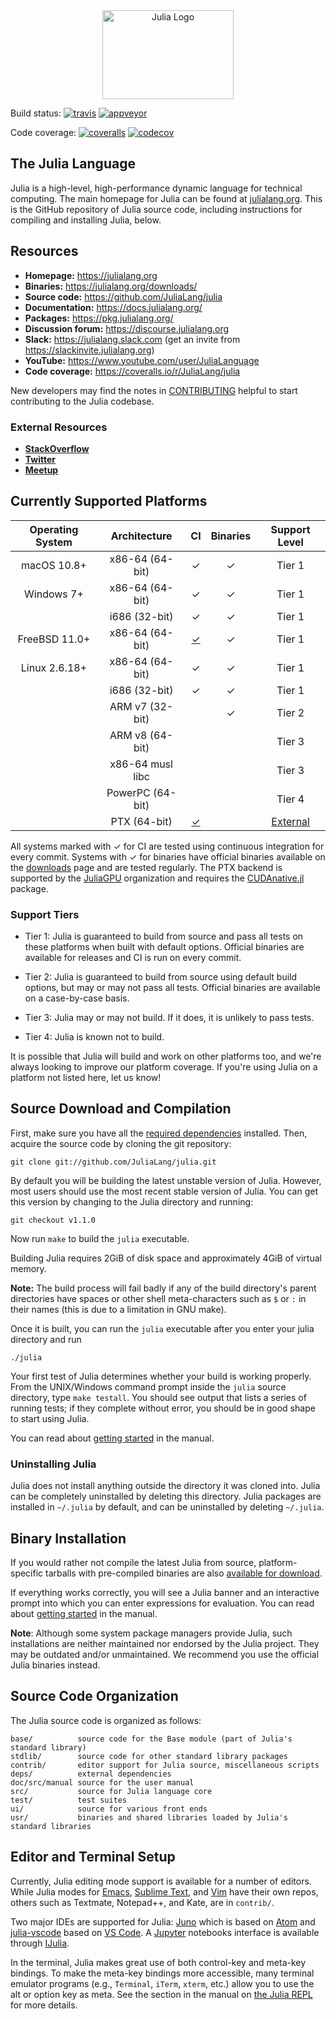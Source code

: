 <a name="logo"/>
<div align="center">
<a href="https://julialang.org/" target="_blank">
<img src="https://julialang.org/images/logo_hires.png" alt="Julia Logo" width="210" height="142"></img>
</a>
</div>

Build status:
[![travis][travis-img]](https://travis-ci.org/JuliaLang/julia)
[![appveyor][appveyor-img]](https://ci.appveyor.com/project/JuliaLang/julia/branch/master)

Code coverage:
[![coveralls][coveralls-img]](https://coveralls.io/r/JuliaLang/julia?branch=master)
[![codecov][codecov-img]](https://codecov.io/github/JuliaLang/julia?branch=master)

[travis-img]: https://img.shields.io/travis/JuliaLang/julia/master.svg?label=Linux+/+macOS
[appveyor-img]: https://img.shields.io/appveyor/ci/JuliaLang/julia/master.svg?label=Windows
[coveralls-img]: https://img.shields.io/coveralls/github/JuliaLang/julia/master.svg?label=coveralls
[codecov-img]: https://img.shields.io/codecov/c/github/JuliaLang/julia/master.svg?label=codecov

## The Julia Language

Julia is a high-level, high-performance dynamic language for technical
computing.  The main homepage for Julia can be found at
[julialang.org](https://julialang.org/).  This is the GitHub
repository of Julia source code, including instructions for compiling
and installing Julia, below.

## Resources

- **Homepage:** <https://julialang.org>
- **Binaries:** <https://julialang.org/downloads/>
- **Source code:** <https://github.com/JuliaLang/julia>
- **Documentation:** <https://docs.julialang.org/>
- **Packages:** <https://pkg.julialang.org/>
- **Discussion forum:** <https://discourse.julialang.org>
- **Slack:** <https://julialang.slack.com> (get an invite from <https://slackinvite.julialang.org>)
- **YouTube:** <https://www.youtube.com/user/JuliaLanguage>
- **Code coverage:** <https://coveralls.io/r/JuliaLang/julia>

New developers may find the notes in
[CONTRIBUTING](https://github.com/JuliaLang/julia/blob/master/CONTRIBUTING.md)
helpful to start contributing to the Julia codebase.

### External Resources

- [**StackOverflow**](https://stackoverflow.com/questions/tagged/julia-lang)
- [**Twitter**](https://twitter.com/JuliaLanguage)
- [**Meetup**](https://julia.meetup.com/)

## Currently Supported Platforms

| Operating System | Architecture     | CI | Binaries | Support Level |
|:----------------:|:----------------:|:--:|:--------:|:-------------:|
| macOS 10.8+      | x86-64 (64-bit)  | ✓  | ✓        | Tier 1        |
| Windows 7+       | x86-64 (64-bit)  | ✓  | ✓        | Tier 1        |
|                  | i686 (32-bit)    | ✓  | ✓        | Tier 1        |
| FreeBSD 11.0+    | x86-64 (64-bit)  | [✓](https://build.julialang.org/#/builders/68)  | ✓        | Tier 1        |
| Linux 2.6.18+    | x86-64 (64-bit)  | ✓  | ✓        | Tier 1        |
|                  | i686 (32-bit)    | ✓  | ✓        | Tier 1        |
|                  | ARM v7 (32-bit)  |    | ✓        | Tier 2        |
|                  | ARM v8 (64-bit)  |    |          | Tier 3        |
|                  | x86-64 musl libc |    |          | Tier 3        |
|                  | PowerPC (64-bit) |    |          | Tier 4        |
|                  | PTX (64-bit)     | [✓](https://gitlab.com/JuliaGPU/CUDAnative.jl/pipelines)  |          | [External](https://github.com/JuliaGPU/CUDAnative.jl)     |

All systems marked with ✓ for CI are tested using continuous integration for every commit.
Systems with ✓ for binaries have official binaries available on the
[downloads](https://julialang.org/downloads) page and are tested regularly.
The PTX backend is supported by the [JuliaGPU](https://github.com/JuliaGPU) organization and
requires the [CUDAnative.jl](https://github.com/JuliaGPU/CUDAnative.jl) package.

### Support Tiers

* Tier 1: Julia is guaranteed to build from source and pass all tests on these platforms
  when built with default options. Official binaries are available for releases and CI is
  run on every commit.

* Tier 2: Julia is guaranteed to build from source using default build options, but may
  or may not pass all tests. Official binaries are available on a case-by-case basis.

* Tier 3: Julia may or may not build. If it does, it is unlikely to pass tests.

* Tier 4: Julia is known not to build.

It is possible that Julia will build and work on other platforms too,
and we're always looking to improve our platform coverage.  If you're
using Julia on a platform not listed here, let us know!

## Source Download and Compilation

First, make sure you have all the [required
dependencies](#required-build-tools-and-external-libraries) installed.
Then, acquire the source code by cloning the git repository:

    git clone git://github.com/JuliaLang/julia.git

By default you will be building the latest unstable version of
Julia. However, most users should use the most recent stable version
of Julia. You can get this version by changing to the Julia directory
and running:

    git checkout v1.1.0

Now run `make` to build the `julia` executable.

Building Julia requires 2GiB of disk space and approximately 4GiB of virtual memory.

**Note:** The build process will fail badly if any of the build directory's parent directories have spaces or other shell meta-characters such as `$` or `:` in their names (this is due to a limitation in GNU make).

Once it is built, you can run the `julia` executable after you enter your julia directory and run

    ./julia

Your first test of Julia determines whether your build is working
properly. From the UNIX/Windows command prompt inside the `julia`
source directory, type `make testall`. You should see output that
lists a series of running tests; if they complete without error, you
should be in good shape to start using Julia.

You can read about [getting
started](https://docs.julialang.org/en/stable/manual/getting-started/)
in the manual.

### Uninstalling Julia

Julia does not install anything outside the directory it was cloned
into. Julia can be completely uninstalled by deleting this
directory. Julia packages are installed in `~/.julia` by default, and
can be uninstalled by deleting `~/.julia`.

## Binary Installation

If  you  would  rather  not  compile the  latest  Julia  from  source,
platform-specific  tarballs   with  pre-compiled  binaries   are  also
[available for download](https://julialang.org/downloads/).

If everything works correctly, you will see a Julia banner and an
interactive prompt into which you can enter expressions for
evaluation.  You can read about [getting
started](https://julialang.org/manual/getting-started) in the manual.

**Note**: Although some system package managers provide Julia, such
installations are neither maintained nor endorsed by the Julia
project. They may be outdated and/or unmaintained. We recommend you
use the official Julia binaries instead.

## Source Code Organization

The Julia source code is organized as follows:

    base/          source code for the Base module (part of Julia's standard library)
    stdlib/        source code for other standard library packages
    contrib/       editor support for Julia source, miscellaneous scripts
    deps/          external dependencies
    doc/src/manual source for the user manual
    src/           source for Julia language core
    test/          test suites
    ui/            source for various front ends
    usr/           binaries and shared libraries loaded by Julia's standard libraries

## Editor and Terminal Setup

Currently, Julia editing mode support is available for a number of
editors. While Julia modes for
[Emacs](https://github.com/JuliaLang/julia-emacs),
[Sublime Text](https://github.com/JuliaEditorSupport/Julia-sublime), and
[Vim](https://github.com/JuliaLang/julia-vim) have their own repos,
others such as Textmate, Notepad++, and Kate, are in
`contrib/`.

Two major IDEs are supported for Julia: [Juno](http://junolab.org/)
which is based on [Atom](https://atom.io/) and
[julia-vscode](https://github.com/JuliaEditorSupport/julia-vscode)
based on [VS Code](https://code.visualstudio.com/). A
[Jupyter](https://jupyter.org/) notebooks interface is available
through [IJulia](https://github.com/JuliaLang/IJulia.jl).

In the terminal, Julia makes great use of both control-key and
meta-key bindings. To make the meta-key bindings more accessible, many
terminal emulator programs (e.g., `Terminal`, `iTerm`, `xterm`, etc.)
allow you to use the alt or option key as meta.  See the section in
the manual on [the Julia
REPL](https://docs.julialang.org/en/latest/stdlib/REPL/) for more
details.
